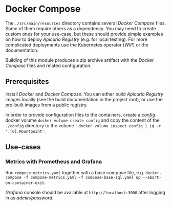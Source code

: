 # Docker Compose

The `./src/main/resources` directory contains several *Docker Compose* files. Some of them require others as a dependency.
You may need to create custom ones for your use-case, but these should provide simple examples 
on how to deploy *Apicurio Registry* (e.g. for local testing). For more complicated deployments use the Kubernetes operator (*WIP*) 
or the documentation.

Building of this module produces a zip archive artifact with the *Docker Compose* files 
and related configuration.

## Prerequisites

Install *Docker* and *Docker Compose*. You can either build *Apicurio Registry* images locally 
(see the build documentation in the project root), 
or use the pre-built images from a public registry.

In order to provide configuration files to the containers, create a *config* docker volume `docker volume create config` 
and copy the content of the `./config` directory to the volume - `docker volume inspect config | jq -r '.[0].Mountpoint'`.

## Use-cases

### Metrics with Prometheus and Grafana

Run `compose-metrics.yaml` together with a base compose file, e.g. 
`docker-compose -f compose-metrics.yaml -f compose-base-sql.yaml up --abort-on-container-exit`.

*Grafana* console should be available at `http://localhost:3000` after logging in as *admin/password*.
